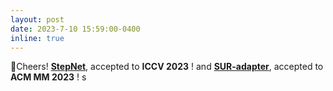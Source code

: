 ```yaml
---
layout: post
date: 2023-7-10 15:59:00-0400
inline: true
---
```


🥳Cheers! <strong>[StepNet](https://dedekinds.github.io/)</strong>,
 accepted to <b>ICCV 2023</b> !  and <strong>[SUR-adapter](https://arxiv.org/abs/2305.05189)</strong>,
 accepted to <b>ACM MM 2023</b> ! 
s